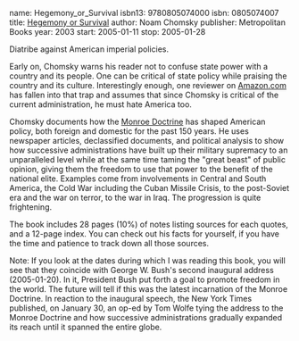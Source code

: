 name: Hegemony_or_Survival
isbn13: 9780805074000
isbn: 0805074007
title: [Hegemony or Survival](http://amzn.com/0805074007)
author: Noam Chomsky
publisher: Metropolitan Books
year: 2003
start: 2005-01-11
stop: 2005-01-28

Diatribe against American imperial policies.

Early on, Chomsky warns his reader not to confuse state power with a country and
its people.  One can be critical of state policy while praising the country and
its culture.  Interestingly enough, one reviewer on
[Amazon.com](http://www.amazon.com/exec/obidos/tg/cm/member-glance/-/A3JFR4ZGABKIP2/1/ref=cm_cr_auth/103-4247903-3743005?_encoding=UTF8)
has fallen into that trap and assumes that since Chomsky is critical of the
current administration, he must hate America too.

Chomsky documents how the
[Monroe Doctrine](http://en.wikipedia.org/wiki/Monroe_Doctrine)
has shaped American policy, both foreign and domestic for the past 150 years.
He uses newspaper articles, declassified documents, and political analysis to
show how successive administrations have built up their military supremacy to an
unparalleled level while at the same time taming the "great beast" of public
opinion, giving them the freedom to use that power to the benefit of the
national elite.  Examples come from involvements in Central and South America,
the Cold War including the Cuban Missile Crisis, to the post-Soviet era and the
war on terror, to the war in Iraq.  The progression is quite frightening.

The book includes 28 pages (10%) of notes listing sources for each quotes, and a
12-page index.  You can check out his facts for yourself, if you have the time
and patience to track down all those sources.

<span class="newthought">Note:</span> If you look at the dates during which I
was reading this book, you will see that they coincide with George W. Bush's
second inaugural address (2005-01-20).  In it, President Bush put forth a goal
to promote freedom in the world.  The future will tell if this was the latest
incarnation of the Monroe Doctrine.  In reaction to the inaugural speech, the
New York Times published, on January 30, an op-ed by Tom Wolfe tying the address
to the Monroe Doctrine and how successive administrations gradually expanded its
reach until it spanned the entire globe.
